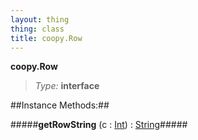 ```yaml
---
layout: thing
thing: class
title: coopy.Row
---
```

**coopy.Row**



> *Type:* **interface**




##Instance Methods:##


#####**getRowString** (c : <a href="../Int.html" class="type">Int</a>) : <a href="../String.html" class="type">String</a>#####





